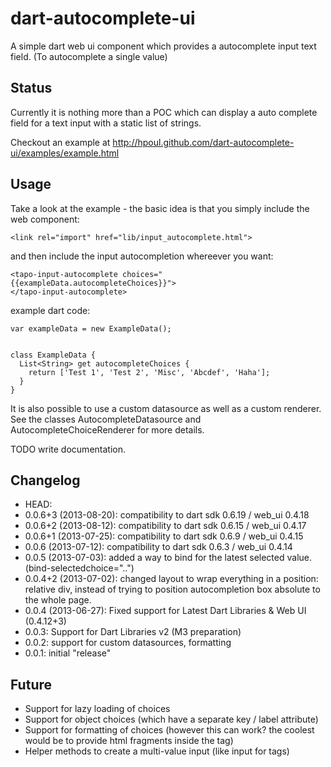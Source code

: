 dart-autocomplete-ui
====================

A simple dart web ui component which provides a autocomplete input text field.
(To autocomplete a single value)


Status
-------

Currently it is nothing more than a POC which can display a auto complete
field for a text input with a static list of strings.

Checkout an example at http://hpoul.github.com/dart-autocomplete-ui/examples/example.html

Usage
-------

Take a look at the example - the basic idea is that you simply include the
web component:

    <link rel="import" href="lib/input_autocomplete.html">

and then include the input autocompletion whereever you want:

    <tapo-input-autocomplete choices="{{exampleData.autocompleteChoices}}">
    </tapo-input-autocomplete>

example dart code:


    var exampleData = new ExampleData();


    class ExampleData {
      List<String> get autocompleteChoices {
        return ['Test 1', 'Test 2', 'Misc', 'Abcdef', 'Haha'];
      }
    }


It is also possible to use a custom datasource as well as a custom renderer.
See the classes AutocompleteDatasource and AutocompleteChoiceRenderer for
more details.


TODO write documentation.


Changelog
-------

* HEAD:
* 0.0.6+3 (2013-08-20): compatibility to dart sdk 0.6.19 / web_ui 0.4.18
* 0.0.6+2 (2013-08-12): compatibility to dart sdk 0.6.15 / web_ui 0.4.17
* 0.0.6+1 (2013-07-25): compatibility to dart sdk 0.6.9 / web_ui 0.4.15
* 0.0.6 (2013-07-12): compatibility to dart sdk 0.6.3 / web_ui 0.4.14
* 0.0.5 (2013-07-03): added a way to bind for the latest selected value. (bind-selectedchoice="..")
* 0.0.4+2 (2013-07-02): changed layout to wrap everything in a position: relative div, instead of trying to position autocompletion box absolute to the whole page.
* 0.0.4 (2013-06-27): Fixed support for Latest Dart Libraries & Web UI (0.4.12+3)
* 0.0.3: Support for Dart Libraries v2 (M3 preparation)
* 0.0.2: support for custom datasources, formatting
* 0.0.1: initial "release"

Future
-------

* Support for lazy loading of choices
* Support for object choices (which have a separate key / label attribute)
* Support for formatting of choices (however this can work? the coolest would be to provide html fragments inside the <x-input-autocomplete> tag)
* Helper methods to create a multi-value input (like input for tags)

